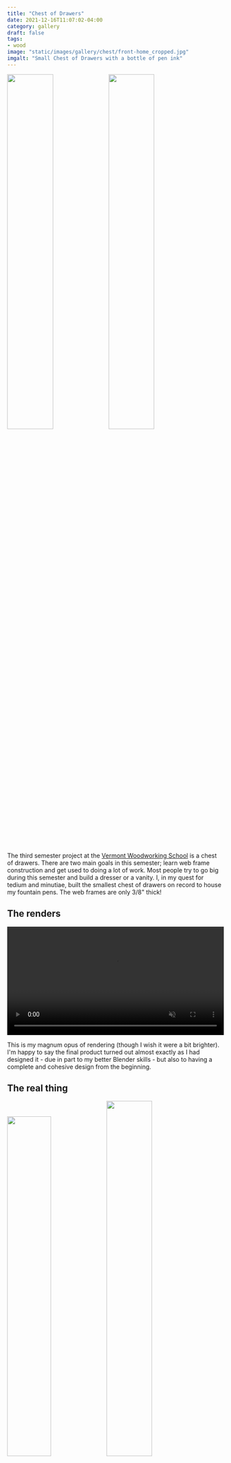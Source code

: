 ```yaml
---
title: "Chest of Drawers"
date: 2021-12-16T11:07:02-04:00
category: gallery
draft: false
tags: 
- wood
image: "static/images/gallery/chest/front-home_cropped.jpg"
imgalt: "Small Chest of Drawers with a bottle of pen ink"
---
```

<img src="static/images/gallery/chest/front-home_cropped.jpg" width="46%"  class="image-float-left" >
<img src="static/images/gallery/chest/drawer-sides_cropped.jpg" width="46%"  class="image-float-right">

The third semester project at the [Vermont Woodworking School](https://www.vermontwoodworkingschool.com/) is a chest of drawers.
There are two main goals in this semester; learn web frame construction and get used to doing a lot of work.
Most people try to go big during this semester and build a dresser or a vanity.
I, in my quest for tedium and minutiae, built the smallest chest of drawers on record to house my fountain pens.
The web frames are only 3/8" thick!

## The renders
<video width="100%" autoplay loop muted>
<source src="static/images/gallery/chest/render.webm" type="video/webm">
</video>

This is my magnum opus of rendering (though I wish it were a bit brighter).
I'm happy to say the final product turned out almost exactly as I had designed it - due in part to my better Blender skills - but also to having a complete and cohesive design from the beginning.

## The real thing
<img src="static/images/gallery/chest/dovetails_resized_cropped.jpg" width="45%" class="image-center">
<img src="static/images/gallery/chest/drawer-top_cropped.jpg" width="46%"  class="image-float-left" >
<img src="static/images/gallery/chest/3-4-closed_cropped_1.jpg" width="46%" class="image-float-right">

<div style="display:inline-block; width:100%">
</div>

Because I wasn't going big on scale I instead went big on details.
The case for this piece is constructed from sapele with hand cut mitered dovetails.
It features five walnut drawers with single entry dovetails, satinwood applied drawer faces, and turned walnut pulls.
The drawer interiors are lined with red velvet.
The biggest point of interest in this piece is the tambour door on the right side.
It is also made from satinwood with a matching walnut pull.
As I mentioned in my {cabinet post}(cabinet.md), I wanted to redeem my previous mediocre shellac finish.
Fittingly, the entire chest including the tambour (wow, was that finicky) is french polished.

This was probably my favorite project at the school.

